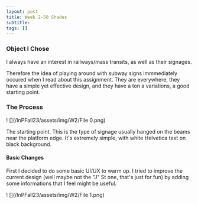 ```yaml
---
layout: post
title: Week 2-50 Shades
subtitle: 
tags: []
---
```


### Object I Chose

I always have an interest in railways/mass transits, as well as their signages.

Therefore the idea of playing around with subway signs immmediately occured when I read about this assignment. They are everywhere, they have a simple yet effective design, and they have a ton a variations, a good starting point.



### The Process

! [](/InPFall23/assets/img/W2/File 0.png)

The starting point. This is the type of signage usually hanged on the beams near the platform edge. It's extremely simple, with white Helvetica text on black background.



#### Basic Changes

First I decided to do some basic UI/UX to warm up. I tried to improve the current design (well maybe not the "J" St one, that's just for fun) by adding some informations that I feel might be useful.

! [](/InPFall23/assets/img/W2/File 1.png)





